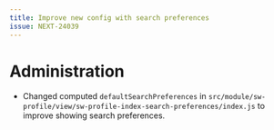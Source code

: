 ```yaml
---
title: Improve new config with search preferences
issue: NEXT-24039
---
```

# Administration
* Changed computed `defaultSearchPreferences` in `src/module/sw-profile/view/sw-profile-index-search-preferences/index.js` to improve showing search preferences.

